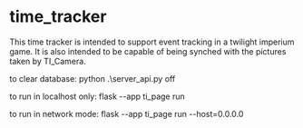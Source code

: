 # time_tracker
This time tracker is intended to support event tracking in a twilight imperium game.  It is also intended to be capable of being synched with the pictures taken by TI_Camera.

to clear database: 
python .\server_api.py off

to run in localhost only:
flask --app ti_page run

to run in network mode:
flask --app ti_page run --host=0.0.0.0
